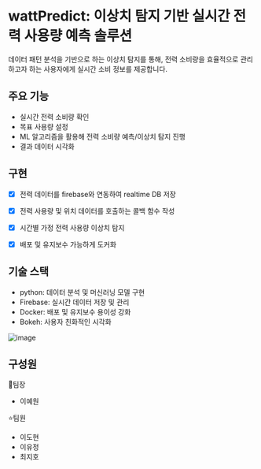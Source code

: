 # wattPredict: 이상치 탐지 기반 실시간 전력 사용량 예측 솔루션

데이터 패턴 분석을 기반으로 하는 이상치 탐지를 통해, 전력 소비량을 효율적으로 관리하고자 하는 사용자에게 실시간 소비 정보를 제공합니다.
  
## 주요 기능
  - 실시간 전력 소비량 확인
  - 목표 사용량 설정
  - ML 알고리즘을 활용해 전력 소비량 예측/이상치 탐지 진행
  - 결과 데이터 시각화



## 구현
- [x] 전력 데이터를 firebase와 연동하여 realtime DB 저장
- [x] 전력 사용량 및 위치 데이터를 호출하는 콜백 함수 작성
- [x] 시간별 가정 전력 사용량 이상치 탐지 
- [x] 배포 및 유지보수 가능하게 도커화




## 기술 스택
- python: 데이터 분석 및 머신러닝 모델 구현
- Firebase: 실시간 데이터 저장 및 관리
- Docker: 배포 및 유지보수 용이성 강화
- Bokeh: 사용자 친화적인 시각화 



![image](https://github.com/user-attachments/assets/cf82929e-ab6d-4c2c-a30f-0b30f35cbfc9)



## 구성원

🌟팀장
  - 이예원

⭐️팀원
  - 이도현
  - 이유정
  - 최지호



